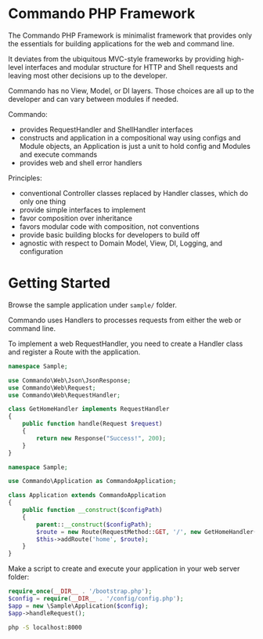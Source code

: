 Commando PHP Framework
======================

The Commando PHP Framework is minimalist framework that provides only the essentials
for building applications for the web and command line.

It deviates from the ubiquitous MVC-style frameworks by providing high-level interfaces
and modular structure for HTTP and Shell requests and leaving most other decisions
up to the developer.

Commando has no View, Model, or DI layers. Those choices are all up to the developer and
can vary between modules if needed.

Commando:
- provides RequestHandler and ShellHandler interfaces
- constructs and application in a compositional way using configs and Module objects,
  an Application is just a unit to hold config and Modules and execute commands
- provides web and shell error handlers

Principles:
- conventional Controller classes replaced by Handler classes, which do only one thing
- provide simple interfaces to implement
- favor composition over inheritance
- favors modular code with composition, not conventions
- provide basic building blocks for developers to build off
- agnostic with respect to Domain Model, View, DI, Logging, and configuration


Getting Started
===============

Browse the sample application under `sample/` folder.

Commando uses Handlers to processes requests from either the web or command line.

To implement a web RequestHandler, you need to create a Handler class and
register a Route with the application.

```php
namespace Sample;

use Commando\Web\Json\JsonResponse;
use Commando\Web\Request;
use Commando\Web\RequestHandler;

class GetHomeHandler implements RequestHandler
{
    public function handle(Request $request)
    {
        return new Response("Success!", 200);
    }
}
```

```php
namespace Sample;

use Commando\Application as CommandoApplication;

class Application extends CommandoApplication
{
    public function __construct($configPath)
    {
        parent::__construct($configPath);
        $route = new Route(RequestMethod::GET, '/', new GetHomeHandler());
        $this->addRoute('home', $route);
    }
}

```

Make a script to create and execute your application in your web server folder:

```php
require_once(__DIR__ . '/bootstrap.php');
$config = require(__DIR__ . '/config/config.php');
$app = new \Sample\Application($config);
$app->handleRequest();
```

```sh
php -S localhost:8000
```